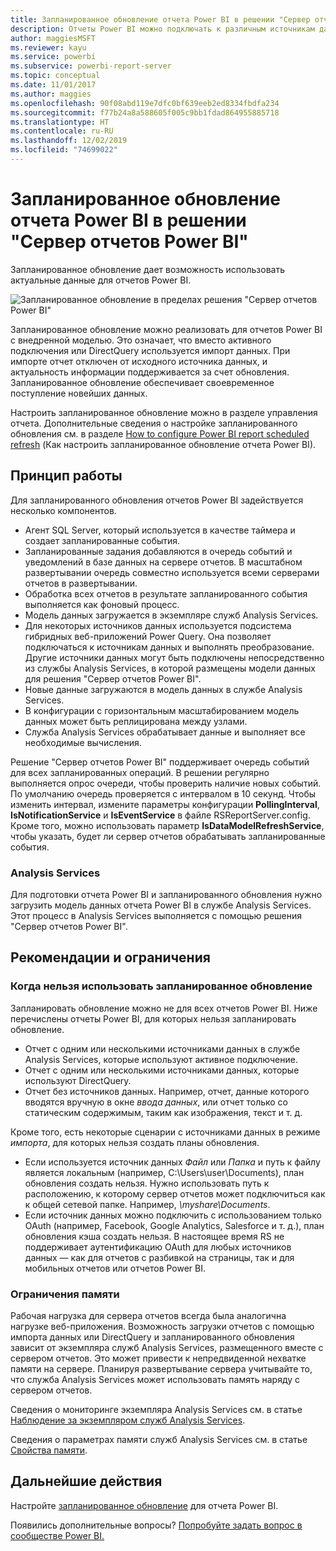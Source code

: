```yaml
---
title: Запланированное обновление отчета Power BI в решении "Сервер отчетов Power BI"
description: Отчеты Power BI можно подключать к различным источникам данных. В зависимости от способа использования данных доступны различные источники данных.
author: maggiesMSFT
ms.reviewer: kayu
ms.service: powerbi
ms.subservice: powerbi-report-server
ms.topic: conceptual
ms.date: 11/01/2017
ms.author: maggies
ms.openlocfilehash: 90f08abd119e7dfc0bf639eeb2ed8334fbdfa234
ms.sourcegitcommit: f77b24a8a588605f005c9bb1fdad864955885718
ms.translationtype: HT
ms.contentlocale: ru-RU
ms.lasthandoff: 12/02/2019
ms.locfileid: "74699022"
---
```

# <a name="power-bi-report-scheduled-refresh-in-power-bi-report-server"></a>Запланированное обновление отчета Power BI в решении "Сервер отчетов Power BI"
Запланированное обновление дает возможность использовать актуальные данные для отчетов Power BI.

![Запланированное обновление в пределах решения "Сервер отчетов Power BI"](media/scheduled-refresh/scheduled-refresh-success.png)

Запланированное обновление можно реализовать для отчетов Power BI с внедренной моделью. Это означает, что вместо активного подключения или DirectQuery используется импорт данных. При импорте отчет отключен от исходного источника данных, и актуальность информации поддерживается за счет обновления. Запланированное обновление обеспечивает своевременное поступление новейших данных.

Настроить запланированное обновление можно в разделе управления отчета. Дополнительные сведения о настройке запланированного обновления см. в разделе [How to configure Power BI report scheduled refresh](configure-scheduled-refresh.md) (Как настроить запланированное обновление отчета Power BI).

## <a name="how-this-works"></a>Принцип работы
Для запланированного обновления отчетов Power BI задействуется несколько компонентов.

* Агент SQL Server, который используется в качестве таймера и создает запланированные события.
* Запланированные задания добавляются в очередь событий и уведомлений в базе данных на сервере отчетов. В масштабном развертывании очередь совместно используется всеми серверами отчетов в развертывании.
* Обработка всех отчетов в результате запланированного события выполняется как фоновый процесс.
* Модель данных загружается в экземпляре служб Analysis Services.
* Для некоторых источников данных используется подсистема гибридных веб-приложений Power Query. Она позволяет подключаться к источникам данных и выполнять преобразование. Другие источники данных могут быть подключены непосредственно из службы Analysis Services, в которой размещены модели данных для решения "Сервер отчетов Power BI".
* Новые данные загружаются в модель данных в службе Analysis Services.
* В конфигурации с горизонтальным масштабированием модель данных может быть реплицирована между узлами.
* Служба Analysis Services обрабатывает данные и выполняет все необходимые вычисления.

Решение "Сервер отчетов Power BI" поддерживает очередь событий для всех запланированных операций. В решении регулярно выполняется опрос очереди, чтобы проверить наличие новых событий. По умолчанию очередь проверяется с интервалом в 10 секунд. Чтобы изменить интервал, измените параметры конфигурации **PollingInterval**, **IsNotificationService** и **IsEventService** в файле RSReportServer.config. Кроме того, можно использовать параметр **IsDataModelRefreshService**, чтобы указать, будет ли сервер отчетов обрабатывать запланированные события.

### <a name="analysis-services"></a>Analysis Services
Для подготовки отчета Power BI и запланированного обновления нужно загрузить модель данных отчета Power BI в службе Analysis Services. Этот процесс в Analysis Services выполняется с помощью решения "Сервер отчетов Power BI".

## <a name="considerations-and-limitations"></a>Рекомендации и ограничения
### <a name="when-scheduled-refresh-cant-be-used"></a>Когда нельзя использовать запланированное обновление
Запланировать обновление можно не для всех отчетов Power BI. Ниже перечислены отчеты Power BI, для которых нельзя запланировать обновление.

* Отчет с одним или несколькими источниками данных в службе Analysis Services, которые используют активное подключение.
* Отчет с одним или несколькими источниками данных, которые используют DirectQuery.
* Отчет без источников данных. Например, отчет, данные которого вводятся вручную в окне *ввода данных*, или отчет только со статическим содержимым, таким как изображения, текст и т. д.

Кроме того, есть некоторые сценарии с источниками данных в режиме *импорта*, для которых нельзя создать планы обновления.

* Если используется источник данных *Файл* или *Папка* и путь к файлу является локальным (например, C:\Users\user\Documents), план обновления создать нельзя. Нужно использовать путь к расположению, к которому сервер отчетов может подключиться как к общей сетевой папке. Например, *\\myshare\Documents*.
* Если источник данных можно подключить с использованием только OAuth (например, Facebook, Google Analytics, Salesforce и т. д.), план обновления кэша создать нельзя. В настоящее время RS не поддерживает аутентификацию OAuth для любых источников данных — как для отчетов с разбивкой на страницы, так и для мобильных отчетов или отчетов Power BI.

### <a name="memory-limits"></a>Ограничения памяти
Рабочая нагрузка для сервера отчетов всегда была аналогична нагрузке веб-приложения. Возможность загрузки отчетов с помощью импорта данных или DirectQuery и запланированного обновления зависит от экземпляра служб Analysis Services, размещенного вместе с сервером отчетов. Это может привести к непредвиденной нехватке памяти на сервере. Планируя развертывание сервера учитывайте то, что служба Analysis Services может использовать память наряду с сервером отчетов.

Сведения о мониторинге экземпляра Analysis Services см. в статье [Наблюдение за экземпляром служб Analysis Services](https://docs.microsoft.com/sql/analysis-services/instances/monitor-an-analysis-services-instance).

Сведения о параметрах памяти служб Analysis Services см. в статье [Свойства памяти](https://docs.microsoft.com/sql/analysis-services/server-properties/memory-properties).

## <a name="next-steps"></a>Дальнейшие действия
Настройте [запланированное обновление](configure-scheduled-refresh.md) для отчета Power BI.

Появились дополнительные вопросы? [Попробуйте задать вопрос в сообществе Power BI.](https://community.powerbi.com/)

